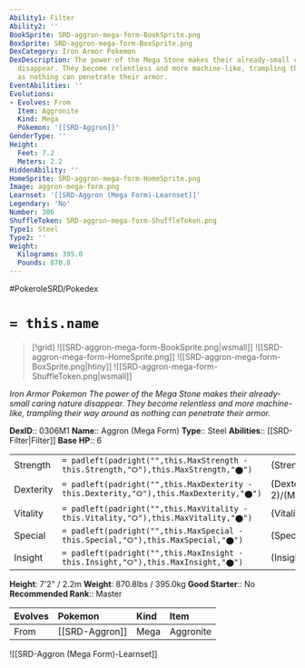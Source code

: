 ```yaml
---
Ability1: Filter
Ability2: ''
BookSprite: SRD-aggron-mega-form-BookSprite.png
BoxSprite: SRD-aggron-mega-form-BoxSprite.png
DexCategory: Iron Armor Pokemon
DexDescription: The power of the Mega Stone makes their already-small caring nature
  disappear. They become relentless and more machine-like, trampling their way around
  as nothing can penetrate their armor.
EventAbilities: ''
Evolutions:
- Evolves: From
  Item: Aggronite
  Kind: Mega
  Pokemon: '[[SRD-Aggron]]'
GenderType: ''
Height:
  Feet: 7.2
  Meters: 2.2
HiddenAbility: ''
HomeSprite: SRD-aggron-mega-form-HomeSprite.png
Image: aggron-mega-form.png
Learnset: '[[SRD-Aggron (Mega Form)-Learnset]]'
Legendary: 'No'
Number: 306
ShuffleToken: SRD-aggron-mega-form-ShuffleToken.png
Type1: Steel
Type2: ''
Weight:
  Kilograms: 395.0
  Pounds: 870.8
---
```


#PokeroleSRD/Pokedex

# `= this.name`

> [!grid]
> ![[SRD-aggron-mega-form-BookSprite.png|wsmall]]
> ![[SRD-aggron-mega-form-HomeSprite.png]]
> ![[SRD-aggron-mega-form-BoxSprite.png|htiny]]
> ![[SRD-aggron-mega-form-ShuffleToken.png|wsmall]]


*Iron Armor Pokemon*
*The power of the Mega Stone makes their already-small caring nature disappear. They become relentless and more machine-like, trampling their way around as nothing can penetrate their armor.*

**DexID**:: 0306M1
**Name**:: Aggron (Mega Form)
**Type**:: Steel
**Abilities**:: [[SRD-Filter|Filter]]
**Base HP**:: 6

|           |                                                                                        |                                          |
| --------- | -------------------------------------------------------------------------------------- | ---------------------------------------- |
| Strength  | `= padleft(padright("",this.MaxStrength - this.Strength,"⭘"),this.MaxStrength,"⬤")`    | (Strength::3)/(MaxStrength::7)   |
| Dexterity | `= padleft(padright("",this.MaxDexterity - this.Dexterity,"⭘"),this.MaxDexterity,"⬤")` | (Dexterity:: 2)/(MaxDexterity::4) |
| Vitality  | `= padleft(padright("",this.MaxVitality - this.Vitality,"⭘"),this.MaxVitality,"⬤")`    | (Vitality::5)/(MaxVitality::11)   |
| Special   | `= padleft(padright("",this.MaxSpecial - this.Special,"⭘"),this.MaxSpecial,"⬤")`       | (Special::2)/(MaxSpecial::4)     |
| Insight   | `= padleft(padright("",this.MaxInsight - this.Insight,"⭘"),this.MaxInsight,"⬤")`       | (Insight::2)/(MaxInsight::5)     |

**Height**: 7'2" / 2.2m
**Weight**: 870.8lbs / 395.0kg
**Good Starter**:: No
**Recommended Rank**:: Master

| Evolves   | Pokemon        | Kind   | Item      |
|:----------|:---------------|:-------|:----------|
| From      | [[SRD-Aggron]] | Mega   | Aggronite |

![[SRD-Aggron (Mega Form)-Learnset]]